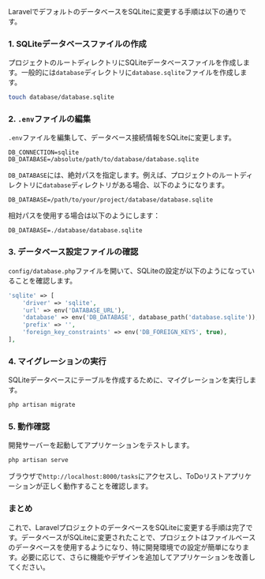 LaravelでデフォルトのデータベースをSQLiteに変更する手順は以下の通りです。

### 1. SQLiteデータベースファイルの作成

プロジェクトのルートディレクトリにSQLiteデータベースファイルを作成します。一般的には`database`ディレクトリに`database.sqlite`ファイルを作成します。

```bash
touch database/database.sqlite
```

### 2. `.env`ファイルの編集

`.env`ファイルを編集して、データベース接続情報をSQLiteに変更します。

```dotenv
DB_CONNECTION=sqlite
DB_DATABASE=/absolute/path/to/database/database.sqlite
```

`DB_DATABASE`には、絶対パスを指定します。例えば、プロジェクトのルートディレクトリに`database`ディレクトリがある場合、以下のようになります。

```dotenv
DB_DATABASE=/path/to/your/project/database/database.sqlite
```

相対パスを使用する場合は以下のようにします：

```dotenv
DB_DATABASE=./database/database.sqlite
```

### 3. データベース設定ファイルの確認

`config/database.php`ファイルを開いて、SQLiteの設定が以下のようになっていることを確認します。

```php
'sqlite' => [
    'driver' => 'sqlite',
    'url' => env('DATABASE_URL'),
    'database' => env('DB_DATABASE', database_path('database.sqlite')),
    'prefix' => '',
    'foreign_key_constraints' => env('DB_FOREIGN_KEYS', true),
],
```

### 4. マイグレーションの実行

SQLiteデータベースにテーブルを作成するために、マイグレーションを実行します。

```bash
php artisan migrate
```

### 5. 動作確認

開発サーバーを起動してアプリケーションをテストします。

```bash
php artisan serve
```

ブラウザで`http://localhost:8000/tasks`にアクセスし、ToDoリストアプリケーションが正しく動作することを確認します。

### まとめ

これで、LaravelプロジェクトのデータベースをSQLiteに変更する手順は完了です。データベースがSQLiteに変更されたことで、プロジェクトはファイルベースのデータベースを使用するようになり、特に開発環境での設定が簡単になります。必要に応じて、さらに機能やデザインを追加してアプリケーションを改善してください。